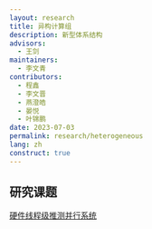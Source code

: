 ```yaml
---
layout: research
title: 异构计算组
description: 新型体系结构
advisors:
  - 王剑
maintainers:
  - 李文青
contributors:
  - 程鑫
  - 李文晋
  - 燕澄皓
  - 晏悦
  - 叶锦鹏
date: 2023-07-03
permalink: research/heterogeneous
lang: zh
construct: true
---
```


## 研究课题

[硬件线程级推测并行系统](/project/thread-level-speculation)
